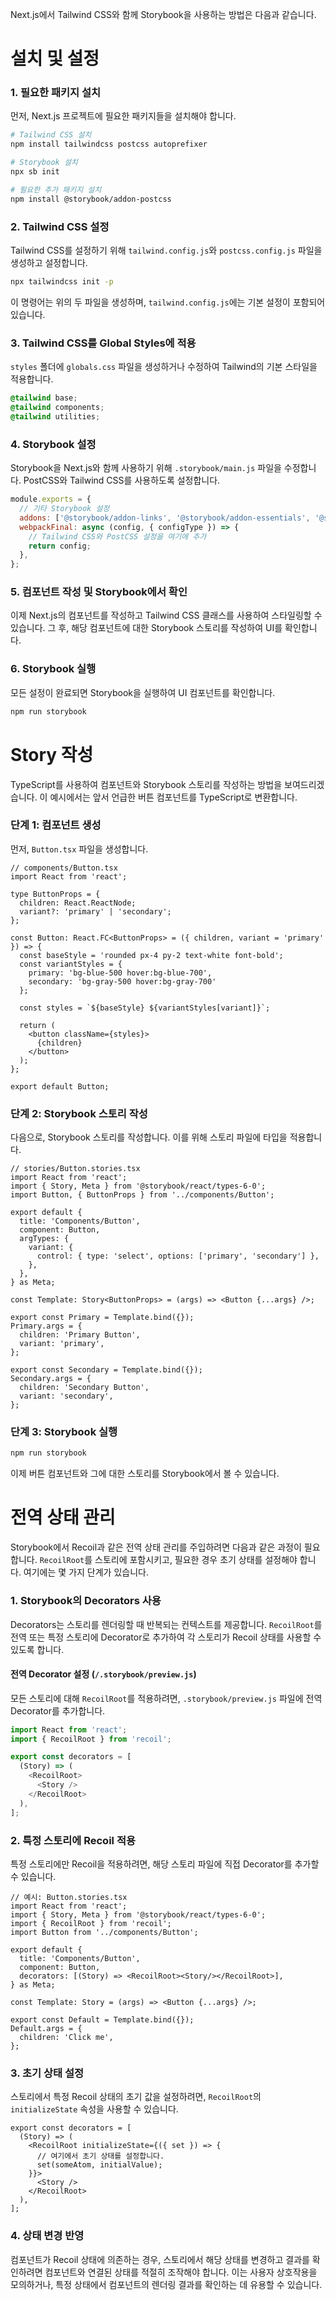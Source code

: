 Next.js에서 Tailwind CSS와 함께 Storybook을 사용하는 방법은 다음과 같습니다.

# 설치 및 설정

### 1. 필요한 패키지 설치

먼저, Next.js 프로젝트에 필요한 패키지들을 설치해야 합니다.

```bash
# Tailwind CSS 설치
npm install tailwindcss postcss autoprefixer

# Storybook 설치
npx sb init

# 필요한 추가 패키지 설치
npm install @storybook/addon-postcss
```

### 2. Tailwind CSS 설정

Tailwind CSS를 설정하기 위해 `tailwind.config.js`와 `postcss.config.js` 파일을 생성하고 설정합니다.

```bash
npx tailwindcss init -p
```

이 명령어는 위의 두 파일을 생성하며, `tailwind.config.js`에는 기본 설정이 포함되어 있습니다.

### 3. Tailwind CSS를 Global Styles에 적용

`styles` 폴더에 `globals.css` 파일을 생성하거나 수정하여 Tailwind의 기본 스타일을 적용합니다.

```css
@tailwind base;
@tailwind components;
@tailwind utilities;
```

### 4. Storybook 설정

Storybook을 Next.js와 함께 사용하기 위해 `.storybook/main.js` 파일을 수정합니다. PostCSS와 Tailwind CSS를 사용하도록 설정합니다.

```javascript
module.exports = {
  // 기타 Storybook 설정
  addons: ['@storybook/addon-links', '@storybook/addon-essentials', '@storybook/addon-postcss'],
  webpackFinal: async (config, { configType }) => {
    // Tailwind CSS와 PostCSS 설정을 여기에 추가
    return config;
  },
};
```

### 5. 컴포넌트 작성 및 Storybook에서 확인

이제 Next.js의 컴포넌트를 작성하고 Tailwind CSS 클래스를 사용하여 스타일링할 수 있습니다. 그 후, 해당 컴포넌트에 대한 Storybook 스토리를 작성하여 UI를 확인합니다.

### 6. Storybook 실행

모든 설정이 완료되면 Storybook을 실행하여 UI 컴포넌트를 확인합니다.

```bash
npm run storybook
```

# Story 작성

TypeScript를 사용하여 컴포넌트와 Storybook 스토리를 작성하는 방법을 보여드리겠습니다. 이 예시에서는 앞서 언급한 버튼 컴포넌트를 TypeScript로 변환합니다.

### 단계 1: 컴포넌트 생성

먼저, `Button.tsx` 파일을 생성합니다.

```tsx
// components/Button.tsx
import React from 'react';

type ButtonProps = {
  children: React.ReactNode;
  variant?: 'primary' | 'secondary';
};

const Button: React.FC<ButtonProps> = ({ children, variant = 'primary' }) => {
  const baseStyle = 'rounded px-4 py-2 text-white font-bold';
  const variantStyles = {
    primary: 'bg-blue-500 hover:bg-blue-700',
    secondary: 'bg-gray-500 hover:bg-gray-700'
  };

  const styles = `${baseStyle} ${variantStyles[variant]}`;

  return (
    <button className={styles}>
      {children}
    </button>
  );
};

export default Button;
```

### 단계 2: Storybook 스토리 작성

다음으로, Storybook 스토리를 작성합니다. 이를 위해 스토리 파일에 타입을 적용합니다.

```tsx
// stories/Button.stories.tsx
import React from 'react';
import { Story, Meta } from '@storybook/react/types-6-0';
import Button, { ButtonProps } from '../components/Button';

export default {
  title: 'Components/Button',
  component: Button,
  argTypes: {
    variant: {
      control: { type: 'select', options: ['primary', 'secondary'] },
    },
  },
} as Meta;

const Template: Story<ButtonProps> = (args) => <Button {...args} />;

export const Primary = Template.bind({});
Primary.args = {
  children: 'Primary Button',
  variant: 'primary',
};

export const Secondary = Template.bind({});
Secondary.args = {
  children: 'Secondary Button',
  variant: 'secondary',
};
```

### 단계 3: Storybook 실행


```bash
npm run storybook
```

이제 버튼 컴포넌트와 그에 대한 스토리를 Storybook에서 볼 수 있습니다.


# 전역 상태 관리

Storybook에서 Recoil과 같은 전역 상태 관리를 주입하려면 다음과 같은 과정이 필요합니다. 
`RecoilRoot`를 스토리에 포함시키고, 필요한 경우 초기 상태를 설정해야 합니다. 여기에는 몇 가지 단계가 있습니다.


### 1. Storybook의 Decorators 사용

Decorators는 스토리를 렌더링할 때 반복되는 컨텍스트를 제공합니다. `RecoilRoot`를 전역 또는 특정 스토리에 Decorator로 추가하여 각 스토리가 Recoil 상태를 사용할 수 있도록 합니다.

#### 전역 Decorator 설정 (`/.storybook/preview.js`)

모든 스토리에 대해 `RecoilRoot`를 적용하려면, `.storybook/preview.js` 파일에 전역 Decorator를 추가합니다.

```javascript
import React from 'react';
import { RecoilRoot } from 'recoil';

export const decorators = [
  (Story) => (
    <RecoilRoot>
      <Story />
    </RecoilRoot>
  ),
];
```

### 2. 특정 스토리에 Recoil 적용

특정 스토리에만 Recoil을 적용하려면, 해당 스토리 파일에 직접 Decorator를 추가할 수 있습니다.

```tsx
// 예시: Button.stories.tsx
import React from 'react';
import { Story, Meta } from '@storybook/react/types-6-0';
import { RecoilRoot } from 'recoil';
import Button from '../components/Button';

export default {
  title: 'Components/Button',
  component: Button,
  decorators: [(Story) => <RecoilRoot><Story/></RecoilRoot>],
} as Meta;

const Template: Story = (args) => <Button {...args} />;

export const Default = Template.bind({});
Default.args = {
  children: 'Click me',
};
```

### 3. 초기 상태 설정

스토리에서 특정 Recoil 상태의 초기 값을 설정하려면, `RecoilRoot`의 `initializeState` 속성을 사용할 수 있습니다.

```tsx
export const decorators = [
  (Story) => (
    <RecoilRoot initializeState={({ set }) => {
      // 여기에서 초기 상태를 설정합니다.
      set(someAtom, initialValue);
    }}>
      <Story />
    </RecoilRoot>
  ),
];
```

### 4. 상태 변경 반영

컴포넌트가 Recoil 상태에 의존하는 경우, 스토리에서 해당 상태를 변경하고 결과를 확인하려면 컴포넌트와 연결된 상태를 적절히 조작해야 합니다. 이는 사용자 상호작용을 모의하거나, 특정 상태에서 컴포넌트의 렌더링 결과를 확인하는 데 유용할 수 있습니다.


